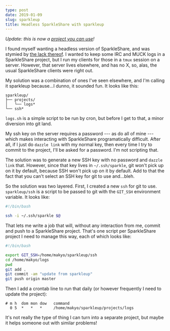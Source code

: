 ```yaml
---
type: post
date: 2019-01-09
slug: sparkleup
title: Headless SparkleShare with sparkleup
---
```


*Update: this is now a [project you can use](https://github.com/makyo/sparkleup)!*

I found myself wanting a headless version of SparkleShare, and was stymied by [the lack thereof](https://github.com/hbons/SparkleShare/issues/1683). I wanted to keep some IRC and MUCK logs in a SparkleShare project, but I run my clients for those in a `tmux` session on a server. However, that server lives elsewhere, and has no X, so, alas, the usual SparkleShare clients were right out.

My solution was a combination of ones I've seen elsewhere, and I'm calling it sparkleup because...I dunno, it sounded fun. It looks like this:

```
sparkleup/
├── projects/
│   └── logs*
└── ssh*
```

`logs.sh` is a simple script to be run by cron, but before I get to that, a minor diversion into git land.

My ssh key on the server requires a password --- as do all of mine --- which makes interacting with SparkleShare programatically difficult. After all, if I just do `dazzle link` with my normal key, then every time I try to commit to the project, I'll be asked for a password. I'm not scripting that.

The solution was to generate a new SSH key with no password and `dazzle link` that. However, since that key lives in `~/.ssh/sparkle`, git won't pick up on it by default, because SSH won't pick up on it by default. Add to that the fact that you can't select an SSH key for git to use and...bleh.

So the solution was two layered. First, I created a new `ssh` for git to use. `sparkleup/ssh` is a script to be passed to git with the `GIT_SSH` environment variable. It looks like:

```bash
#!/bin/bash

ssh -i ~/.ssh/sparkle $@
```

That lets me write a job that will, without any interaction from me, commit and push to a SparkleShare project. That's one script per SparkleShare project I need to manage this way, each of which looks like:

```bash
#!/bin/bash

export GIT_SSH=/home/makyo/sparkleup/ssh
cd /home/makyo/logs
pwd
git add .
git commit -am "update from sparkleup"
git push origin master
```

Then I add a crontab line to run that daily (or however frequently I need to update the project):

```cron
# m h  dom mon dow   command
  0 5  *   *   *     /home/makyo/sparkleup/projects/logs
```

It's not really the type of thing I can turn into a separate project, but maybe it helps someone out with similar problems!
